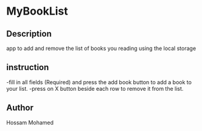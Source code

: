 # MyBookList

## Description
app to add and remove the list of books you reading using the local storage

## instruction
-fill in all fields (Required) and press the add book button to add a book to your list.
-press on X button beside each row to remove it from the list.

## Author
Hossam Mohamed
